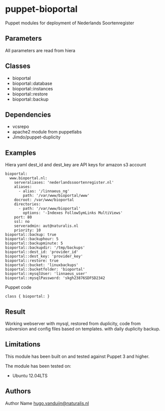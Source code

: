 puppet-bioportal
===================

Puppet modules for deployment of Nederlands Soortenregister 

Parameters
-------------
All parameters are read from hiera

Classes
-------------
- bioportal
- bioportal::database
- bioportal::instances
- bioportal::restore
- bioportal::backup


Dependencies
-------------
- vcsrepo
- apache2 module from puppetlabs
- Jimdo/puppet-duplicity

Examples
-------------
Hiera yaml
dest_id and dest_key are API keys for amazon s3 account


```
bioportal:
  www.bioportal.nl:
    serveraliases: 'nederlandssoortenregister.nl'
    aliases:
      - alias: '/linnaeus_ng'
        path: '/var/www/bioportal/www'
    docroot: /var/www/bioportal
    directories:
      - path: '/var/www/bioportal'
        options: '-Indexes FollowSymLinks MultiViews'
    port: 80
    ssl: no
    serveradmin: aut@naturalis.nl
    priority: 10
bioportal::backup: true
bioportal::backuphour: 5
bioportal::backupminute: 5
bioportal::backupdir: '/tmp/backups'
bioportal::dest_id: 'provider_id'
bioportal::dest_key: 'provider_key'
bioportal::restore: true
bioportal::bucket: 'linuxbackups'
bioportal::bucketfolder: 'bioportal'
bioportal::mysqlUser: 'linnaeus_user'
bioportal::mysqlPassword: 'skgh23876SDFSD2342

```
Puppet code
```
class { bioportal: }
```
Result
-------------
Working webserver with mysql, restored from duplicity, code from subversion and config files based on templates. with daily duplicity backup.

Limitations
-------------
This module has been built on and tested against Puppet 3 and higher.

The module has been tested on:
- Ubuntu 12.04LTS


Authors
-------------
Author Name <hugo.vanduijn@naturalis.nl>

